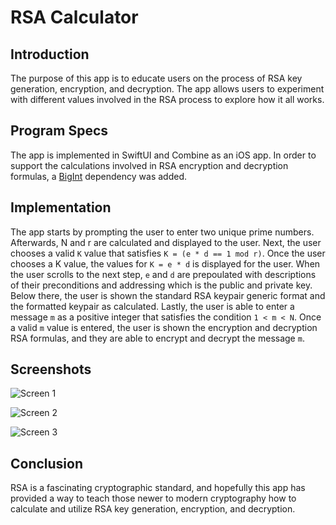 #  RSA Calculator


## Introduction
The purpose of this app is to educate users on the process of RSA key generation, encryption, and decryption. The app allows users to experiment with different values involved in the RSA process to explore how it all works.


## Program Specs
The app is implemented in SwiftUI and Combine as an iOS app. In order to support the calculations involved in RSA encryption and decryption formulas, a 
[BigInt](https://github.com/attaswift/BigInt) dependency was added.


## Implementation
The app starts by prompting the user to enter two unique prime numbers. Afterwards, N and r are calculated and displayed to the user. Next, the user chooses a valid `K` value that satisfies  `K = (e * d == 1 mod r)`. Once the user chooses a K value, the values for `K = e * d` is displayed for the user. When the user scrolls to the next step, `e` and `d` are prepoulated with descriptions of their preconditions and addressing which is the public and private key. Below there, the user is shown the standard RSA keypair generic format and the formatted keypair as calculated. Lastly, the user is able to enter a message `m` as a positive integer that satisfies the condition `1 < m < N`. Once a valid `m` value is entered, the user is shown the encryption and decryption RSA formulas, and they are able to encrypt and decrypt the message `m`.


## Screenshots
![Screen 1](/images/Screen1.png)

![Screen 2](/images/Screen2.png)

![Screen 3](/images/Screen3.png)


## Conclusion
RSA is a fascinating cryptographic standard, and hopefully this app has provided a way to teach those newer to modern cryptography how to calculate and utilize RSA key generation, encryption, and decryption.
